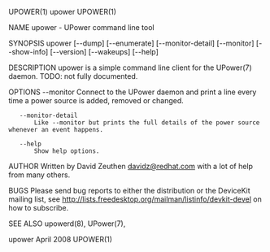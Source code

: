 UPOWER(1)                                       upower                                       UPOWER(1)

NAME
       upower - UPower command line tool

SYNOPSIS
       upower [--dump] [--enumerate] [--monitor-detail] [--monitor] [--show-info] [--version]
              [--wakeups] [--help]

DESCRIPTION
       upower is a simple command line client for the UPower(7) daemon. TODO: not fully documented.

OPTIONS
       --monitor
           Connect to the UPower daemon and print a line every time a power source is added, removed
           or changed.

       --monitor-detail
           Like --monitor but prints the full details of the power source whenever an event happens.

       --help
           Show help options.

AUTHOR
       Written by David Zeuthen <davidz@redhat.com> with a lot of help from many others.

BUGS
       Please send bug reports to either the distribution or the DeviceKit mailing list, see
       http://lists.freedesktop.org/mailman/listinfo/devkit-devel on how to subscribe.

SEE ALSO
       upowerd(8), UPower(7),

upower                                        April 2008                                     UPOWER(1)
